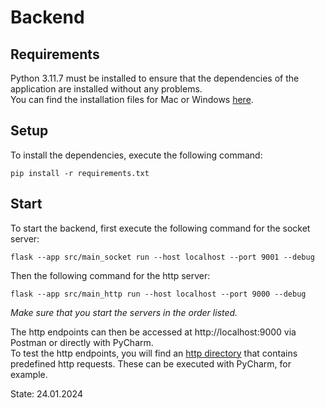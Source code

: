 # Backend

## Requirements

Python 3.11.7 must be installed to ensure that the dependencies of the application are installed without any problems.<br/> You can find the installation files for Mac or Windows [here](https://www.python.org/downloads/release/python-3117/).

## Setup

To install the dependencies, execute the following command:

```shell 
pip install -r requirements.txt
```

## Start

To start the backend, first execute the following command for the socket server:

```shell 
flask --app src/main_socket run --host localhost --port 9001 --debug
```

Then the following command for the http server:

```shell 
flask --app src/main_http run --host localhost --port 9000 --debug
```

<em>Make sure that you start the servers in the order listed.</em>

The http endpoints can then be accessed at http://localhost:9000 via Postman or directly with PyCharm.<br/> To test the http endpoints, you will find an [http directory](./http) that contains predefined http requests. These can be executed with PyCharm, for example.

State: 24.01.2024
